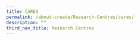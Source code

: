 ```yaml
---
title: CARES
permalink: /about-create/Research-Centres/cares/
description: ""
third_nav_title: Research Centres
---
```

